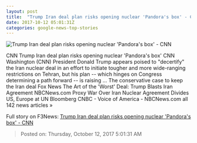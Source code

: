 ```yaml
---
layout: post
title:  "Trump Iran deal plan risks opening nuclear 'Pandora's box' - CNN"
date: 2017-10-12 05:01:31Z
categories: google-news-top-stories
---
```


![Trump Iran deal plan risks opening nuclear 'Pandora's box' - CNN](http://i2.cdn.cnn.com/cnnnext/dam/assets/171011092710-trump-latest-super-tease.jpg)

CNN Trump Iran deal plan risks opening nuclear 'Pandora's box' CNN Washington (CNN) President Donald Trump appears poised to "decertify" the Iran nuclear deal in an effort to initiate tougher and more wide-ranging restrictions on Tehran, but his plan -- which hinges on Congress determining a path forward -- is raising ... The conservative case to keep the Iran deal Fox News The Art of the 'Worst' Deal: Trump Blasts Iran Agreement NBCNews.com Proxy War Over Iran Nuclear Agreement Divides US, Europe at UN Bloomberg CNBC - Voice of America - NBCNews.com all 142 news articles »


Full story on F3News: [Trump Iran deal plan risks opening nuclear 'Pandora's box' - CNN](http://www.f3nws.com/n/UW4DGJ)

> Posted on: Thursday, October 12, 2017 5:01:31 AM
